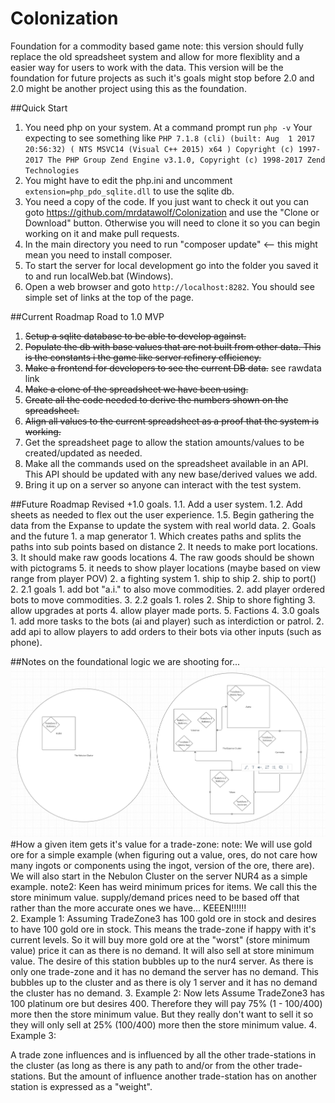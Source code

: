 # Colonization
Foundation for a commodity based game
note: this version should fully replace the old spreadsheet system and allow for more flexiblity and a easier way for users to work with the data.
This version will be the foundation for future projects as such it's goals might stop before 2.0 and 2.0 might be another project using this as the foundation.

##Quick Start
1. You need php on your system.  At a command prompt run `php -v`
Your expecting to see something like
 `PHP 7.1.8 (cli) (built: Aug  1 2017 20:56:32) ( NTS MSVC14 (Visual C++ 2015) x64 )
 Copyright (c) 1997-2017 The PHP Group
 Zend Engine v3.1.0, Copyright (c) 1998-2017 Zend Technologies`
2. You might have to edit the php.ini and uncomment `extension=php_pdo_sqlite.dll` to use the sqlite db.
3. You need a copy of the code.  If you just want to check it out you can goto https://github.com/mrdatawolf/Colonization and use the "Clone or Download" button.  Otherwise you will need to clone it so you can begin working on it and make pull requests.
4. In the main directory you need to run "composer update" <-- this might mean you need to install composer.
5. To start the server for local development go into the folder you saved it to and run localWeb.bat (Windows).
6. Open a web browser and goto `http://localhost:8282`.  You should see simple set of links at the top of the page.

##Current Roadmap
Road to 1.0 MVP
1. ~~Setup a sqlite database to be able to develop against.~~
2. ~~Populate the db with base values that are not built from other data.  This is the constants i the game like server refinery efficiency.~~
3. ~~Make a frontend for developers to see the current DB data.~~ see rawdata link
4. ~~Make a clone of the spreadsheet we have been using.~~
5. ~~Create all the code needed to derive the numbers shown on the spreadsheet.~~
6. ~~Align all values to the current spreadsheet as a proof that the system is working.~~
6. Get the spreadsheet page to allow the station amounts/values to be created/updated as needed.
7. Make all the commands used on the spreadsheet available in an API.  This API should be updated with any new base/derived values we add.
8. Bring it up on a server so anyone can interact with the test system.

##Future Roadmap
Revised +1.0 goals.
1.1. Add a user system.
1.2. Add sheets as needed to flex out the user experience.
1.5. Begin gathering the data from the Expanse to update the system with real world data.
2. Goals and the future
    1. a map generator
        1. Which creates paths and splits the paths into sub points based on distance
        2. It needs to make port locations.
        3. It should make raw goods locations
        4. The raw goods should be shown with pictograms
        5. it needs to show player locations (maybe based on view range from player POV)
    2. a fighting system
        1. ship to ship
        2. ship to port()
2. 2.1 goals
    1. add bot "a.i." to also move commodities.
    2. add player ordered bots to move commodities.
3. 2.2 goals
    1. roles
    2. Ship to shore fighting
    3. allow upgrades at ports
    4. allow player made ports.
    5. Factions
4. 3.0 goals
    1. add more tasks to the bots (ai and player) such as interdiction or patrol.
    2. add api to allow players to add orders to their bots via other inputs (such as phone).


##Notes on the foundational logic we are shooting for...
![Clusters Example](https://raw.githubusercontent.com/mrdatawolf/Colonization/master/clusters_example.png)
#How a given item gets it's value for a trade-zone:
note: We will use gold ore for a simple example (when figuring out a value, ores, do not care how many ingots or components using the ingot, version of the ore, there are).  We will also start in the Nebulon Cluster on the server NUR4 as a simple example.
note2: Keen has weird minimum prices for items.  We call this the store minimum value.  supply/demand prices need to be based off that rather than the more accurate ones we have... KEEEN!!!!!!  
2. Example 1: Assuming TradeZone3 has 100 gold ore in stock and desires to have 100 gold ore in stock.  This means the trade-zone if happy with it's current levels.  So it will buy more gold ore at the "worst" (store minimum value) price it can as there is no demand. It will also sell at store minimum value.  The desire of this station bubbles up to the nur4 server. As there is only one trade-zone and it has no demand the server has no demand.  This bubbles up to the cluster and as there is oly 1 server and it has no demand the cluster has no demand.
3. Example 2: Now lets Assume TradeZone3 has 100 platinum ore but desires 400.  Therefore they will pay 75%  (1 - 100/400) more then the store minimum value.  But they really don't want to sell it so they will only sell at 25% (100/400) more then the store minimum value. 
4. Example 3: 

 
A trade zone influences and is influenced by all the other trade-stations in the cluster (as long as there is any path to and/or from the other trade-stations. But the amount of influence another trade-station has on another station is expressed as a "weight".
